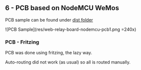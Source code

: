 
## 6 - PCB based on NodeMCU WeMos

PCB sample can be found under [dist folder](dist)

![PCB Sample](res/web-relay-board-nodemcu-pcb1.png =240x)


### PCB - Fritzing

PCB was done using fritzing, the lazy way.

Auto-routing did not work (as usual) so all is routed manually.




